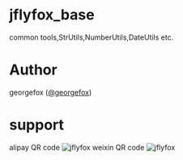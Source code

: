 # jflyfox_base
common tools,StrUtils,NumberUtils,DateUtils etc.

# Author
georgefox ([@georgefox](https://github.com/jflyfox))<br/>

# support
alipay QR code
![jflyfox](http://ww1.sinaimg.cn/mw690/3fc7e281jw1eqec436tzwj2074074mxr.jpg "Open source support(alipay)")
weixin QR code
![jflyfox](http://ww1.sinaimg.cn/mw690/3fc7e281jw1es3jr0k25xj20a50a5q3v.jpg "Open source support(weixin)")